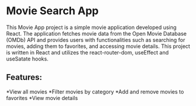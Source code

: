 # Movie Search App

This Movie App project is a simple movie application developed using React. The application fetches movie data from the Open Movie Database (OMDb) API and provides users with functionalities such as searching for movies, adding them to favorites, and accessing movie details. This project is written in React and utilizes the react-router-dom, useEffect and useSatate hooks.

## Features:

*View all movies
*Filter movies by category
*Add and remove movies to favorites
*View movie details
